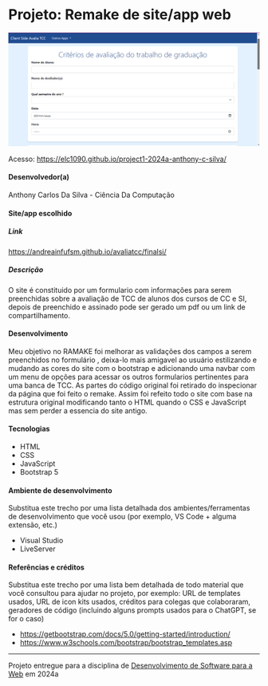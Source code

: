 # Projeto: Remake de site/app web

![.](https://github.com/elc1090/project1-2024a-anthony-c-silva/blob/main/screenshot.png)


Acesso: https://elc1090.github.io/project1-2024a-anthony-c-silva/


#### Desenvolvedor(a)
Anthony Carlos Da Silva - Ciência Da Computação

#### Site/app escolhido

##### Link
https://andreainfufsm.github.io/avaliatcc/finalsi/

##### Descrição
O site é constituido por um formulario com informações para serem preenchidas sobre a avaliação de TCC de alunos dos cursos de CC e SI, depois de preenchido e assinado pode ser gerado um pdf ou um link de compartilhamento.

#### Desenvolvimento

Meu objetivo no RAMAKE foi melhorar as validações dos campos a serem preenchidos no formulário , deixa-lo mais amigavel ao usuário estilizando e mudando as cores do site com o bootstrap e adicionando uma navbar com um menu de opções para acessar os outros formularios pertinentes para uma banca de TCC. As partes do código original foi retirado do inspecionar da página que foi feito o remake. Assim foi refeito todo o site com base na estrutura original modificando tanto o HTML quando o CSS e JavaScript mas sem perder a essencia do site antigo. 


#### Tecnologias

- HTML
- CSS
- JavaScript
- Bootstrap 5 


#### Ambiente de desenvolvimento

Substitua este trecho por uma lista detalhada dos ambientes/ferramentas de desenvolvimento que você usou (por exemplo, VS Code + alguma extensão, etc.)
- Visual Studio 
- LiveServer

#### Referências e créditos

Substitua este trecho por uma lista bem detalhada de todo material que você consultou para ajudar no projeto, por exemplo:  URL de templates usados, URL de icon kits usados, créditos para colegas que colaboraram, geradores de código (incluindo alguns prompts usados para o ChatGPT, se for o caso)
- https://getbootstrap.com/docs/5.0/getting-started/introduction/
- https://www.w3schools.com/bootstrap/bootstrap_templates.asp




---
Projeto entregue para a disciplina de [Desenvolvimento de Software para a Web](http://github.com/andreainfufsm/elc1090-2024a) em 2024a

